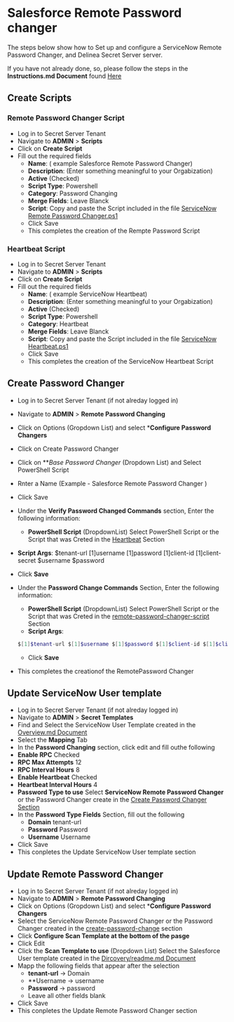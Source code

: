 # Salesforce Remote Password changer

The steps below show how to Set up and configure a ServiceNow Remote Password Changer, and Delinea Secret Server server. 

If you have not already done, so, please follow the steps in the **Instructions.md Document** found [Here](../Instructions.md)

## Create Scripts

### Remote Password Changer Script

- Log in to Secret Server Tenant
- Navigate to **ADMIN** > **Scripts**
- Click on **Create Script**
- Fill out the required fields 
    - **Name**: ( example Salesforce Remote Password Changer)
    - **Description**: (Enter something meaningful to your Orgabization)
    - **Active** (Checked)
    - **Script Type**: Powershell
    - **Category**: Password Changing
    - **Merge Fields**: Leave Blanck
    - **Script**: Copy and paste the Script included in the file [ServiceNow Remote Password Changer.ps1](./ServiceNow%20Remote%20Password%20Changer.ps1)
    - Click Save
    - This completes the creation of the Rempte Password Script

### Heartbeat Script

- Log in to Secret Server Tenant
- Navigate to **ADMIN** > **Scripts**
- Click on **Create Script**
- Fill out the required fields 
    - **Name**: ( example ServiceNow Heartbeat)
    - **Description**: (Enter something meaningful to your Orgabization)
    - **Active** (Checked)
    - **Script Type**: Powershell
    - **Category**: Heartbeat
    - **Merge Fields**: Leave Blanck
    - **Script**: Copy and paste the Script included in the file [ServiceNow Heartbeat.ps1](./ServiceNow%20Heartbeat.ps1)
    - Click Save
    - This completes the creation of the ServiceNow Heartbeat Script

## Create Password Changer

- Log in to Secret Server Tenant (if not alreday logged in)
- Navigate to **ADMIN** > **Remote Password Changing**
- Click on Options (Gropdown List) and select ***Configure Password Changers**
- Click on Create Password Changer
- Click on ***Base Password Changer* (Dropdown List) and Select PowerShell Script
- Rnter a Name (Example - Salesforce Remote Password Changer )
- Click Save
 - Under the **Verify Password Changed Commands** section, Enter the following information:
   - **PowerShell Script**  (DropdownList) Select PowerShell Script or the Script that was Creted in the [Heartbeat](#heartbeat-script)	Section  
  - **Script Args**: $tenant-url $[1]$username $[1]$password $[1]$client-id $[1]$client-secret $username $password 
  - Click	**Save**

- Under the **Password Change Commands** Section, Enter the following information:
  - **PowerShell Script**  (DropdownList) Select PowerShell Script or the Script that was Creted in the [remote-password-changer-script](#remote-password-changer-script)	Section  
  - **Script Args**: 
  ```powershell
  $[1]$tenant-url $[1]$username $[1]$password $[1]$client-id $[1]$client-secret $username $newpassword 
  ```
  - Click	**Save**
- This completes the creationof the RemotePassword Changer

## Update ServiceNow User template

- Log in to Secret Server Tenant (if not alreday logged in)
- Navigate to **ADMIN** > **Secret Templates**
- Find and Select the ServiceNow User Template created in the [Overview.md Document](../Overview.md)
 - Select the **Mapping** Tab 
 - In the **Password Changing** section, click edit and fill outhe following
  - **Enable RPC** Checked
  - **RPC Max Attempts** 12
  - **RPC Interval Hours** 8
  - **Enable Heartbeat** Checked
  - **Heartbeat Interval Hours** 4
  - **Password Type to use** Select **ServiceNow Remote Password Changer** or the Password Changer create in the [Create Password Changer Section](#create-password-changer)
- In the **Password Type Fields** Section, fill out the following
  - **Domain** tenant-url
  - **Password** Password
  - **Username** Username
- Click Save
- This conpletes the Update ServiceNow User template section

## Update Remote Password Changer

- Log in to Secret Server Tenant (if not alreday logged in)
- Navigate to **ADMIN** > **Remote Password Changing**
- Click on Options (Gropdown List) and select ***Configure Password Changers**
- Select the ServiceNow Remote Password Changer or the Password Changer created in the [create-password-change](#create-password-changer) section
- Click **Configure Scan Template at the bottom of the pasge**
- Click Edit
- Click the **Scan Template to use** (Dropdown List) Select the Salesforce User template created in the [Dircovery/readme.md Document](../Discovery/readme.md)
- Mapp the following fields that appear after the selection
  - **tenant-url** -> Domain
  - **Username -> username
  - **Password** -> password
  - Leave all other fields blank
- Click Save
- This conpletes the Update Remote Password Changer section




